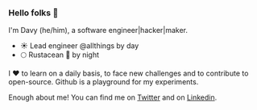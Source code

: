 ### Hello folks 👋

I'm Davy (he/him), a software engineer|hacker|maker.

- ☀️ Lead engineer @allthings by day
- 🌕 Rustacean 🦀 by night

I ❤️ to learn on a daily basis, to face new challenges and to contribute to open-source. Github is a playground for my experiments.

Enough about me! You can find me on [Twitter](https://twitter.com/yamafaktory) and on [Linkedin](https://www.linkedin.com/in/davyduperron/).
